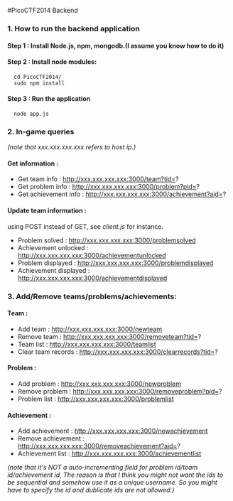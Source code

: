 #PicoCTF2014 Backend
### 1. How to run the backend application
#### Step 1 : Install Node.js, npm, mongodb.(I assume you know how to do it)
#### Step 2 : Install node modules:
      cd PicoCTF2014/
      sudo npm install
#### Step 3 : Run the application
      node app.js
      
### 2. In-game queries

*(note that xxx.xxx.xxx.xxx refers to host ip.)*
#### Get information : 
- Get team info : http://xxx.xxx.xxx.xxx:3000/team?tid=?
- Get problem info : http://xxx.xxx.xxx.xxx:3000/problem?pid=?
- Get achievement info : http://xxx.xxx.xxx.xxx:3000/achievement?aid=?

#### Update team information : 

using POST instead of GET, see *client.js* for instance.

- Problem solved : http://xxx.xxx.xxx.xxx:3000/problemsolved
- Achievement unlocked : http://xxx.xxx.xxx.xxx:3000/achievementunlocked
- Problem displayed : http://xxx.xxx.xxx.xxx:3000/problemdisplayed
- Achievement displayed : http://xxx.xxx.xxx.xxx:3000/achievementdisplayed

### 3. Add/Remove teams/problems/achievements:

#### Team :
- Add team : http://xxx.xxx.xxx.xxx:3000/newteam
- Remove team : http://xxx.xxx.xxx.xxx:3000/removeteam?tid=?
- Team list : http://xxx.xxx.xxx.xxx:3000/teamlist
- Clear team records : http://xxx.xxx.xxx.xxx:3000/clearrecords?tid=?

#### Problem :
- Add problem : http://xxx.xxx.xxx.xxx:3000/newproblem
- Remove problem : http://xxx.xxx.xxx.xxx:3000/removeproblem?pid=?
- Problem list : http://xxx.xxx.xxx.xxx:3000/problemlist

#### Achievement : 
- Add achievement : http://xxx.xxx.xxx.xxx:3000/newachievement
- Remove achievement : http://xxx.xxx.xxx.xxx:3000/removeachievement?aid=?
- Achievement list : http://xxx.xxx.xxx.xxx:3000/achievementlist

*(note that it's NOT a auto-incrementing field for problem id/team id/achievement id, The reason is that I think you might not want the ids to be sequential and somehow use it as a unique username. So you might have to specify the id and dublicate ids are not allowed.)*

